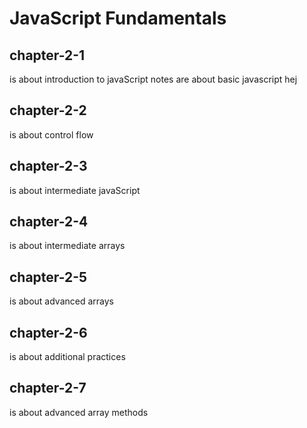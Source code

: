 # JavaScript Fundamentals

## chapter-2-1
is about introduction to javaScript notes are about basic javascript hej

## chapter-2-2
is about control flow

## chapter-2-3
is about intermediate javaScript

## chapter-2-4
is about intermediate arrays

## chapter-2-5
is about advanced arrays

## chapter-2-6
is about additional practices

## chapter-2-7
is about advanced array methods
